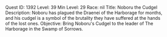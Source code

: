 Quest ID: 1392
Level: 39
Min Level: 29
Race: nil
Title: Noboru the Cudgel
Description: Noboru has plagued the Draenei of the Harborage for months, and his cudgel is a symbol of the brutality they have suffered at the hands of the lost ones.
Objective: Bring Noboru's Cudgel to the leader of The Harborage in the Swamp of Sorrows.
